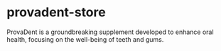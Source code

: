 # provadent-store
ProvaDent is a groundbreaking supplement developed to enhance oral health, focusing on the well-being of teeth and gums.
